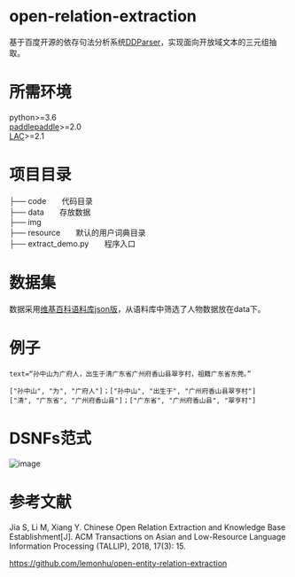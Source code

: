 # open-relation-extraction
基于百度开源的依存句法分析系统[DDParser](https://github.com/baidu/DDParser)，实现面向开放域文本的三元组抽取。
# 所需环境
python>=3.6</br>
[paddlepaddle](https://www.paddlepaddle.org.cn/install/quick?docurl=/documentation/docs/zh/install/pip/windows-pip.html)>=2.0</br>
[LAC](https://github.com/baidu/lac)>=2.1
# 项目目录
├── code&emsp;&emsp;代码目录</br>
├── data&emsp;&emsp;存放数据</br>
├── img    </br>
├── resource&emsp;&emsp;默认的用户词典目录</br>
├── extract_demo.py&emsp;&emsp;程序入口
# 数据集
数据采用[维基百科语料库json版](https://storage.googleapis.com/nlp_chinese_corpus/wiki_zh_2019.zip)，从语料库中筛选了人物数据放在data下。
# 例子
```text=“孙中山为广府人，出生于清广东省广州府香山县翠亨村，祖籍广东省东莞。”```</br>
```
["孙中山", "为", "广府人"]；["孙中山", "出生于", "广州府香山县翠亨村"]
["清", "广东省", "广州府香山县"]；["广东省", "广州府香山县", "翠亨村"]
```
# DSNFs范式
![image](https://github.com/dreams-flying/open-relation-extraction/blob/master/img/DSNF.png)
# 参考文献
Jia S, Li M, Xiang Y. Chinese Open Relation Extraction and Knowledge Base Establishment[J]. ACM Transactions on Asian and Low-Resource Language Information Processing (TALLIP), 2018, 17(3): 15.

https://github.com/lemonhu/open-entity-relation-extraction
